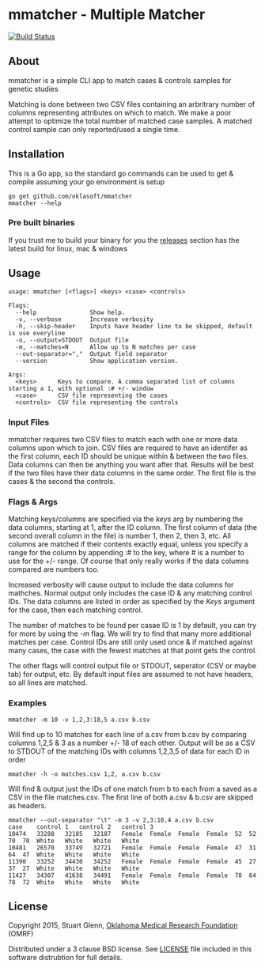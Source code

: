 # mmatcher - Multiple Matcher

[![Build Status](https://travis-ci.org/oklasoft/mmatcher.svg)](https://travis-ci.org/oklasoft/mmatcher)

## About

mmatcher is a simple CLI app to match cases & controls samples
for genetic studies

Matching is done between two CSV files containing an arbritrary number
of columns representing attributes on which to match. We make a poor
attempt to optimize the total number of matched case samples. A matched
control sample can only reported/used a single time.

## Installation

This is a Go app, so the standard go commands can be used to get & compile assuming
your go environment is setup

```shell
go get github.com/oklasoft/mmatcher
mmatcher --help
```

### Pre built binaries

If you trust me to build your binary for you the [releases](/oklasoft/mmatcher/releases) section has the
latest build for linux, mac & windows

## Usage

```shell
usage: mmatcher [<flags>] <keys> <case> <controls>

Flags:
  --help               Show help.
  -v, --verbose        Increase verbosity
  -h, --skip-header    Inputs have header line to be skipped, default is use everyline
  -o, --output=STDOUT  Output file
  -m, --matches=N      Allow up to N matches per case
  --out-separator=","  Output field separator
  --version            Show application version.

Args:
  <keys>      Keys to compare. A comma separated list of columns starting a 1, with optional :# +/- window
  <case>      CSV file representing the cases
  <controls>  CSV file representing the controls
```

### Input Files
mmatcher requires two CSV files to match each with one or more data columns upon which
to join. CSV files are required to have an identifer as the first column, each ID should be
unique within & between the two files. Data columns can then be anything you want after that.
Results will be best if the two files have their data columns in the same order. The first file
is the cases & the second the controls.

### Flags & Args

Matching keys/columns are specified via the *keys* arg by numbering the data columns, starting
at 1, after the ID column. The first column of data (the second overall column in the file) is
number 1, then 2, then 3, etc. All columns are matched if their contents exactly equal, unless
you specify a range for the column by appending :# to the key, where # is a number to use for
the +/- range. Of course that only really works if the data columns compared are numbers too.

Increased verbosity will cause output to include the data columns for mathches.
Normal output only includes the case ID & any matching control IDs. The data columns are listed
in order as specified by the *Keys* argument for the case, then each matching control.

The number of matches to be found per casae ID is 1 by default, you can try for more by using
the *-m* flag. We will try to find that many more additional matches per case. Control IDs are
still only used once & if matched against many cases, the case with the fewest matches at that
point gets the control.

The other flags will control output file or STDOUT, seperator (CSV or maybe tab) for output, etc.
By default input files are assumed to not have headers, so all lines are matched.

### Examples

```shell
mmatcher -m 10 -v 1,2,3:18,5 a.csv b.csv
```

Will find up to 10 matches for each line of a.csv from b.csv by comparing columns 1,2,5 & 3
as a number +/- 18 of each other. Output will be as a CSV to STDOUT of the matching IDs with
columns 1,2,3,5 of data for each ID in order

```shell
mmatcher -h -o matches.csv 1,2, a.csv b.csv
```

Will find & output just the IDs of one match from b to each from a saved as a CSV in the file matches.csv.
The first line of both a.csv & b.csv are skipped as headers.

```shell
mmatcher --out-separator "\t" -m 3 -v 2,3:18,4 a.csv b.csv
case	control	1	control	2	control	3
10474	33288	32185	32187	Female	Female	Female	Female	52	52	70	70	White	White	White	White
10481	26570	33749	32721	Female	Female	Female	Female	47	31	64	47	White	White	White	White
11390	33252	34430	34252	Female	Female	Female	Female	45	27	37	27	White	White	White	White
11427	34307	41638	34491	Female	Female	Female	Female	78	64	78	72	White	White	White	White
```

## License

Copyright 2015, Stuart Glenn, [Oklahoma Medical Research Foundation](https://omrf.org) (OMRF)

Distributed under a 3 clause BSD license. See [LICENSE](LICENSE) file
included in this software distrubtion for full details.
